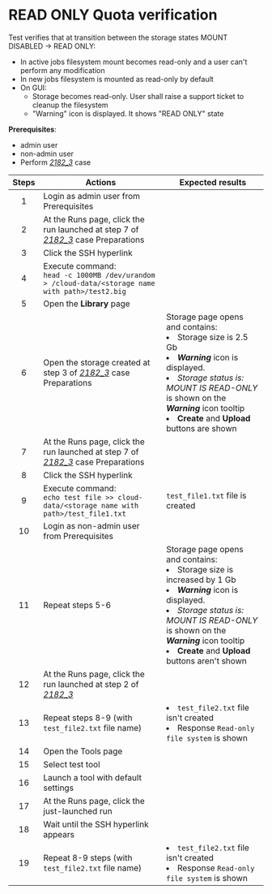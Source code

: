 # READ ONLY Quota verification

Test verifies that at transition between the storage states MOUNT DISABLED → READ ONLY:
- In active jobs filesystem mount becomes read-only and a user can't perform any modification
- In new jobs filesystem is mounted as read-only by default
- On GUI: <ul><li> Storage becomes read-only. User shall raise a support ticket to cleanup the filesystem <li> "Warning" icon is displayed. It shows "READ ONLY" state </ul>

**Prerequisites**:

- admin user
- non-admin user
- Perform [_2182\_3_](2182_3.md) case

| Steps | Actions | Expected results |
| :---: | --- | --- |
| 1 | Login as admin user from Prerequisites | |
| 2 | At the Runs page, click the run launched at step 7 of [_2182\_3_](2182_3.md) case Preparations | |
| 3 | Click the SSH hyperlink | |
| 4 | Execute command: <br> `head -c 1000MB /dev/urandom > /cloud-data/<storage name with path>/test2.big` | |
| 5 | Open the **Library** page | |
| 6 | Open the storage created at step 3 of [_2182\_3_](2182_3.md) case  Preparations | Storage page opens and contains: <li> Storage size is 2.5 Gb <li> ***Warning*** icon is displayed. <li> *Storage status is: MOUNT IS READ-ONLY* is shown on the ***Warning*** icon tooltip <li> **Create** and **Upload** buttons are shown |
| 7 | At the Runs page, click the run launched at step 7 of [_2182\_3_](2182_3.md) case Preparations | |
| 8 | Click the SSH hyperlink | |
| 9 | Execute command: <br> `echo test file >> cloud-data/<storage name with path>/test_file1.txt` | `test_file1.txt` file is created |
| 10 | Login as non-admin user from Prerequisites | |
| 11 | Repeat steps 5-6 | Storage page opens and contains: <li> Storage size is increased by 1 Gb <li> ***Warning*** icon is displayed. <li> *Storage status is: MOUNT IS READ-ONLY* is shown on the ***Warning*** icon tooltip <li> **Create** and **Upload** buttons aren't shown |
| 12 | At the Runs page, click the run launched at step 2 of [_2182\_3_](2182_3.md) | |
| 13 | Repeat steps 8-9 (with `test_file2.txt` file name) | <li> `test_file2.txt` file isn't created <li> Response `Read-only file system` is shown |
| 14 | Open the Tools page | |
| 15 | Select test tool | |
| 16 | Launch a tool with default settings | |
| 17 | At the Runs page, click the just-launched run | |
| 18 | Wait until the SSH hyperlink appears | |
| 19 | Repeat 8-9 steps (with `test_file2.txt` file name) | <li> `test_file2.txt` file isn't created <li> Response `Read-only file system` is shown |
